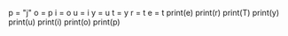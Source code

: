 p = "j"
o = p 
i = o
u = i
y = u
t = y
r = t
e = t
print(e)
print(r)
print(T)
print(y)
print(u)
print(i)
print(o)
print(p)
